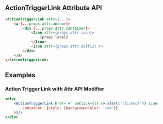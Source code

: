 ## ActionTriggerLink Attribute API

```html
<ActionTriggerLink attr={...}>
    <a {...props.attr.anchor}>
        <div {...props.attr.container}>
            <Icon attr={props.attr.icon}>
                {props.label}
            </Icon>
            <Icon attr={props.attr.suffix} />
        </div>
    </a>
</ActionTriggerLink>
```

## Examples

### Action Trigger Link with Attr API Modifier

```jsx
<div>
    <ActionTriggerLink href='#' onClick={() => alert('clicked!')} icon='warning' attr={{
        container: {style: {backgroundColor: 'red'}}
    }}/>
</div>
```